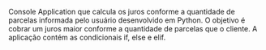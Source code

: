Console Application que calcula os juros conforme a quantidade de parcelas informada pelo usuário desenvolvido em Python.
O objetivo é cobrar um juros maior conforme a quantidade de parcelas que o cliente.
A aplicação contém as condicionais if, else e elif.
